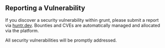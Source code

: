 ## Reporting a Vulnerability

If you discover a security vulnerability within grunt, please submit a report via [huntr.dev](https://huntr.dev/bounties/?target=https%3A%2F%2Fgithub.com%2Fgruntjs%2Fgrunt). Bounties and CVEs are automatically managed and allocated via the platform.

All security vulnerabilities will be promptly addressed.

